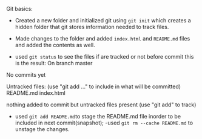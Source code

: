 Git basics:

- Created a new folder and initialized git using `git init` which creates a hidden folder that git stores information needed to track files.

- Made changes to the folder and added `index.html` and `README.md` files and added the contents as well.
- used `git status` to see the files if are tracked or not before commit this is the result:
On branch master

No commits yet

Untracked files:
  (use "git add <file>..." to include in what will be committed)
        README.md
        index.html

nothing added to commit but untracked files present (use "git add" to track)

- used `git add README.md`to stage the README.md file inorder to be included in next commit(snapshot);
-used `git rm --cache README.md` to unstage the changes.
